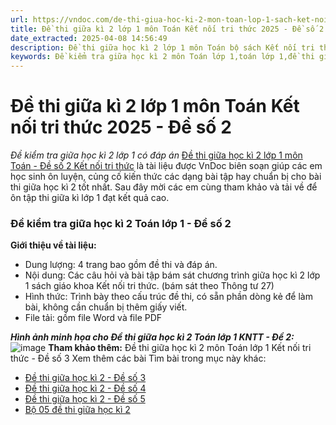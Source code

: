 ```yaml
---
url: https://vndoc.com/de-thi-giua-hoc-ki-2-mon-toan-lop-1-sach-ket-noi-tri-thuc-nam-hoc-2020-2021-de-so-2-228100
title: Đề thi giữa kì 2 lớp 1 môn Toán Kết nối tri thức 2025 - Đề số 2 - Đề kiểm tra giữa học kì 2 lớp 1 có đáp án - VnDoc.com
date_extracted: 2025-04-08 14:56:49
description: Đề thi giữa học kì 2 lớp 1 môn Toán bộ sách Kết nối tri thức với cuộc sống với các dạng bài tập hay, phong phú giúp các em học sinh ôn tập tốt nhất cho các bài thi giữa học kì 2 lớp 1. Sau đây mời các em cùng tham khảo, tải về.
keywords: Đề kiểm tra giữa học kì 2 môn Toán lớp 1,toán lớp 1,đề thi giữa kì 2 lớp 1,đề thi giữa học kì 2 môn toán lớp 1,đề kiểm tra giữa kì 2 lớp 1,đề thi giữa học kì 2 lớp 1 môn toán,đề kiểm tra toán lớp 1 giữa học kì 2,đề kiểm tra giữa kì 2 lớp 1 môn toán năm 2024,sách kết nối tri thức với cuộc sống
---
```


# Đề thi giữa kì 2 lớp 1 môn Toán Kết nối tri thức 2025 - Đề số 2
 _Đề kiểm tra giữa học kì 2 lớp 1 có đáp án_
[Đề thi giữa học kì 2 lớp 1 môn Toán - Đề số 2 Kết nối tri thức](<https://vndoc.com/de-thi-giua-hoc-ki-2-mon-toan-lop-1-sach-ket-noi-tri-thuc-nam-hoc-2020-2021-de-so-2-228100>) là tài liệu được VnDoc biên soạn giúp các em học sinh ôn luyện, củng cố kiến thức các dạng bài tập hay chuẩn bị cho bài thi giữa học kì 2 tốt nhất. Sau đây mời các em cùng tham khảo và tải về để ôn tập thi giữa kì lớp 1 đạt kết quả cao.
### Đề kiểm tra giữa học kì 2 Toán lớp 1 - Đề số 2
**Giới thiệu về tài liệu:**
  * Dung lượng: 4 trang bao gồm đề thi và đáp án.
  * Nội dung: Các câu hỏi và bài tập bám sát chương trình giữa học kì 2 lớp 1 sách giáo khoa Kết nối tri thức. \(bám sát theo Thông tư 27\)
  * Hình thức: Trình bày theo cấu trúc đề thi, có sẵn phần dòng kẻ để làm bài, không cần chuẩn bị thêm giấy viết.
  * File tải: gồm file Word và file PDF

_**Hình ảnh minh họa cho Đề thi giữa học kì 2 Toán lớp 1 KNTT - Đề 2:**_
![image](https://i.vdoc.vn/data/image/2024/03/16/de-thi-giua-hoc-ki-2-Toan-lop-1-KNTT-de-2.png)
**Tham khảo thêm:** Đề thi giữa học kì 2 môn Toán lớp 1 Kết nối tri thức - Đề số 3
Xem thêm các bài Tìm bài trong mục này khác:
  * [Đề thi giữa học kì 2 - Đề số 3](</de-thi-giua-hoc-ki-2-mon-toan-lop-1-sach-ket-noi-tri-thuc-nam-hoc-2020-2021-de-so-3-228101>)
  * [Đề thi giữa học kì 2 - Đề số 4](</de-thi-giua-hoc-ki-2-mon-toan-lop-1-sach-ket-noi-tri-thuc-nam-hoc-2020-2021-de-so-4-228104>)
  * [Đề thi giữa học kì 2 - Đề số 5](</de-thi-giua-hoc-ki-2-mon-toan-lop-1-sach-ket-noi-tri-thuc-nam-hoc-2020-2021-de-so-5-228159>)
  * [Bộ 05 đề thi giữa học kì 2](</bo-de-thi-giua-hoc-ki-2-toan-lop-1-ket-noi-tri-thuc-338962>)

